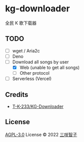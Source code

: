 # kg-downloader

全民 K 歌下载器

## TODO

- [ ] wget / Aria2c
- [ ] Deno
- [ ] Download all songs by user
  - [x] Web (unable to get all songs)
  - [ ] Other protocol
- [ ] Serverless (Vercel)

## Credits

- [T-K-233/KG-Downloader](https://github.com/T-K-233/KG-Downloader)

## License

[AGPL-3.0](./LICENSE) License © 2022 [三咲智子](https://github.com/sxzz)
